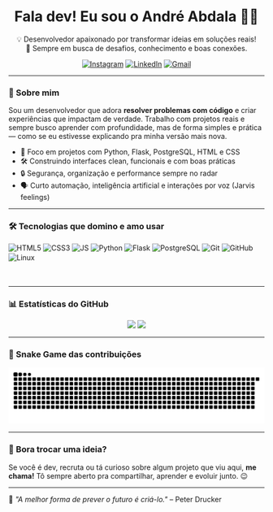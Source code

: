 <h1 align="center">Fala dev! Eu sou o André Abdala 👨‍💻</h1>

<p align="center">
  💡 Desenvolvedor apaixonado por transformar ideias em soluções reais!<br/>
  🚀 Sempre em busca de desafios, conhecimento e boas conexões.<br/>
</p>

<p align="center">
  <a href="https://www.instagram.com/_aabdala_/"><img alt="Instagram" src="https://img.shields.io/badge/Instagram-E4405F?style=for-the-badge&logo=instagram&logoColor=white"/></a>
  <a href="https://www.linkedin.com/in/andreabdala"><img alt="LinkedIn" src="https://img.shields.io/badge/LinkedIn-0077B5?style=for-the-badge&logo=linkedin&logoColor=white"/></a>
  <a href="mailto:andreabdala.dev@gmail.com"><img alt="Gmail" src="https://img.shields.io/badge/Gmail-D14836?style=for-the-badge&logo=gmail&logoColor=white"/></a>
</p>

---

### 🧠 Sobre mim

Sou um desenvolvedor que adora **resolver problemas com código** e criar experiências que impactam de verdade. Trabalho com projetos reais e sempre busco aprender com profundidade, mas de forma simples e prática — como se eu estivesse explicando pra minha versão mais nova.

- 🧱 Foco em projetos com Python, Flask, PostgreSQL, HTML e CSS  
- 🛠️ Construindo interfaces clean, funcionais e com boas práticas  
- 🔒 Segurança, organização e performance sempre no radar  
- 🗣️ Curto automação, inteligência artificial e interações por voz (Jarvis feelings)

---

### 🛠️ Tecnologias que domino e amo usar

<div style="display: inline_block">
  <img align="center" alt="HTML5" src="https://img.shields.io/badge/HTML5-E34F26?style=for-the-badge&logo=html5&logoColor=white"/>
  <img align="center" alt="CSS3" src="https://img.shields.io/badge/CSS3-1572B6?style=for-the-badge&logo=css3&logoColor=white"/>
  <img align="center" alt="JS" src="https://img.shields.io/badge/JavaScript-F7DF1E?style=for-the-badge&logo=javascript&logoColor=black"/>
  <img align="center" alt="Python" src="https://img.shields.io/badge/Python-3776AB?style=for-the-badge&logo=python&logoColor=white"/>
  <img align="center" alt="Flask" src="https://img.shields.io/badge/Flask-000000?style=for-the-badge&logo=flask&logoColor=white"/>
  <img align="center" alt="PostgreSQL" src="https://img.shields.io/badge/PostgreSQL-336791?style=for-the-badge&logo=postgresql&logoColor=white"/>
  <img align="center" alt="Git" src="https://img.shields.io/badge/GIT-E44C30?style=for-the-badge&logo=git&logoColor=white"/>
  <img align="center" alt="GitHub" src="https://img.shields.io/badge/GitHub-100000?style=for-the-badge&logo=github&logoColor=white"/>
  <img align="center" alt="Linux" src="https://img.shields.io/badge/Linux-FCC624?style=for-the-badge&logo=linux&logoColor=black"/>
</div><br/><br/>

---

### 📊 Estatísticas do GitHub

<div align="center">
  <img height="180em" src="https://github-readme-stats.vercel.app/api?username=aabdalaa&show_icons=true&theme=dracula&count_private=true"/>
  <img height="180em" src="https://github-readme-stats.vercel.app/api/top-langs/?username=aabdalaa&layout=compact&hide_progress=true&theme=dracula"/>
</div>

---

### 🐍 Snake Game das contribuições

<p align="center">
  <img src="https://github.com/aabdalaa/aabdalaa/blob/output/github-contribution-grid-snake.svg" alt="snake gif" />
</p>

---

### 💬 Bora trocar uma ideia?

Se você é dev, recruta ou tá curioso sobre algum projeto que viu aqui, **me chama!** Tô sempre aberto pra compartilhar, aprender e evoluir junto. 😉

---

📌 *"A melhor forma de prever o futuro é criá-lo."* – Peter Drucker
